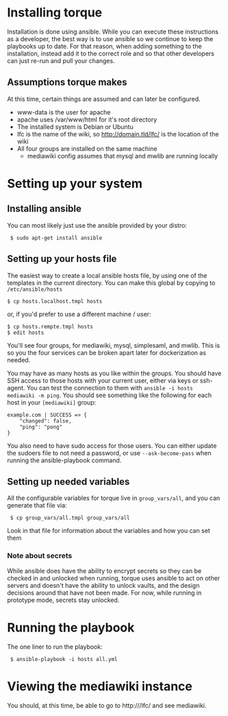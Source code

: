 # Installing torque

Installation is done using ansible.  While you can execute these instructions as
a developer, the best way is to use ansible so we continue to keep the playbooks
up to date.  For that reason, when adding something to the installation, instead
add it to the correct role and so that other developers can just re-run and pull
your changes.

## Assumptions torque makes

At this time, certain things are assumed and can later be configured.

* www-data is the user for apache
* apache uses /var/www/html for it's root directory
* The installed system is Debian or Ubuntu
* lfc is the name of the wiki, so http://domain.tld/lfc/ is the location of the wiki
* All four groups are installed on the same machine
  * mediawiki config assumes that mysql and mwlib are running locally

# Setting up your system

## Installing ansible

You can most likely just use the ansible provided by your distro:

```ShellSession
 $ sudo apt-get install ansible
```

## Setting up your hosts file

The easiest way to create a local ansible hosts file, by using one of the templates
in the current directory.  You can make this global by copying to `/etc/ansible/hosts`

```
$ cp hosts.localhost.tmpl hosts
```

or, if you'd prefer to use a different machine / user:
```
$ cp hosts.rempte.tmpl hosts
$ edit hosts
```

You'll see four groups, for mediawiki, mysql, simplesaml, and mwlib.  This is so you
the four services can be broken apart later for dockerization as needed.

You may have as many hosts as you like within the groups.  You should have
SSH access to those hosts with your current user, either via keys or ssh-agent.
You can test the connection to them with `ansible -i hosts mediawiki -m ping`.
You should see something like the following for each host in your `[mediawiki]`
group:

```
example.com | SUCCESS => {
    "changed": false, 
    "ping": "pong"
}
```

You also need to have sudo access for those users.  You can either update the
sudoers file to not need a password, or use `--ask-become-pass` when running the
ansible-playbook command.

## Setting up needed variables

All the configurable variables for torque live in `group_vars/all`, and you can
generate that file via:

```ShellSesssion
 $ cp group_vars/all.tmpl group_vars/all
```

Look in that file for information about the variables and how you can set them

### Note about secrets

While ansible does have the ability to encrypt secrets so they can be checked in
and unlocked when running, torque uses ansible to act on other servers and
doesn't have the ability to unlock vaults, and the design decisions around that
have not been made.  For now, while running in prototype mode, secrets stay
unlocked.

# Running the playbook

The one liner to run the playbook:

```ShellSesssion
 $ ansible-playbook -i hosts all.yml
```

# Viewing the mediawiki instance

You should, at this time, be able to go to http://<host>/lfc/ and see mediawiki.
